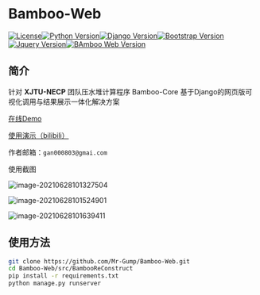 # Bamboo-Web

[![License](https://img.shields.io/badge/License-Apache2-red.svg)](#)[![Python Version](https://img.shields.io/badge/python-3.7+-blue.svg)](#)[![Django Version](https://img.shields.io/badge/Django-3.2+-blue.svg)](#)[![Bootstrap Version](https://img.shields.io/badge/Bootstrap-4.6+-blue.svg)](#)[![Jquery Version](https://img.shields.io/badge/JQuery-1.3+-blue.svg)](#)[![BAmboo Web Version](https://img.shields.io/badge/Bamboo_Web-v2.0-blue.svg)](#)

## 简介

针对 **XJTU-NECP** 团队压水堆计算程序 Bamboo-Core 基于Django的网页版可视化调用与结果展示一体化解决方案

[在线Demo](http://live.mrgump.org:8888)

[使用演示（bilibili）](https://www.bilibili.com/video/BV1cq4y1j7RV/)

作者邮箱：`gan000803@gmai.com`

使用截图

![image-20210628101327504](https://gitee.com/Mr-Gump/images/raw/master/imgs/image-20210628101327504.png)

![image-20210628101524901](https://gitee.com/Mr-Gump/images/raw/master/imgs/image-20210628101524901.png)

![image-20210628101639411](https://gitee.com/Mr-Gump/images/raw/master/imgs/image-20210628101639411.png)

## 使用方法

```bash
git clone https://github.com/Mr-Gump/Bamboo-Web.git
cd Bamboo-Web/src/BambooReConstruct
pip install -r requirements.txt
python manage.py runserver
```



